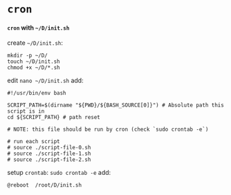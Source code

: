 # `cron`


#### `cron` with `~/D/init.sh`

create `~/D/init.sh`:
```shell script
mkdir -p ~/D/
touch ~/D/init.sh
chmod +x ~/D/*.sh
```

edit `nano ~/D/init.sh` add:

```shell script
#!/usr/bin/env bash

SCRIPT_PATH=$(dirname "${PWD}/${BASH_SOURCE[0]}") # Absolute path this script is in
cd ${SCRIPT_PATH} # path reset

# NOTE: this file should be run by cron (check `sudo crontab -e`)

# run each script
# source ./script-file-0.sh
# source ./script-file-1.sh
# source ./script-file-2.sh
```

setup `crontab`: `sudo crontab -e` add:
```shell script
@reboot  /root/D/init.sh
```
